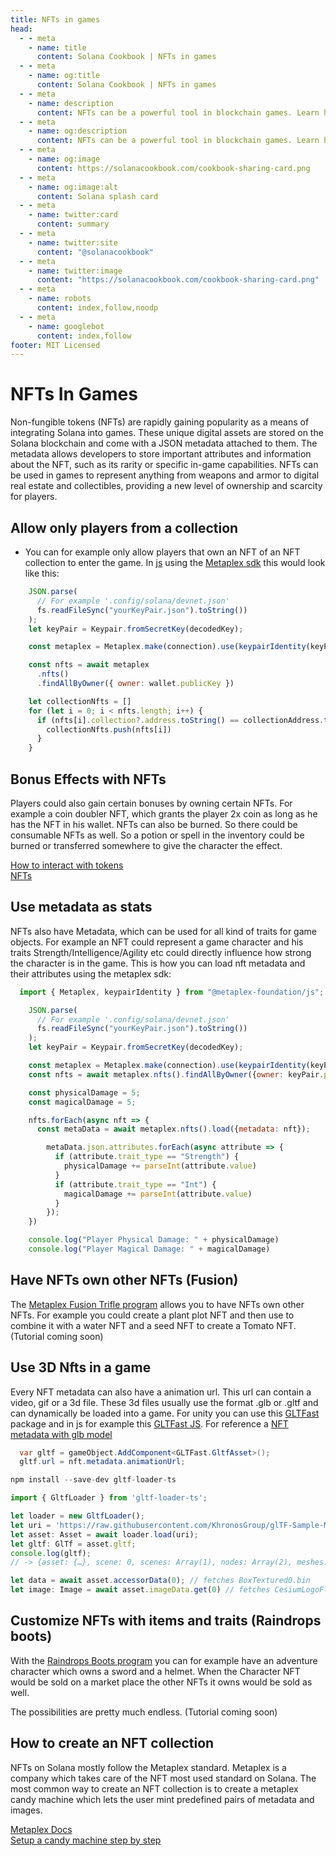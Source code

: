 ```yaml
---
title: NFTs in games
head:
  - - meta
    - name: title
      content: Solana Cookbook | NFTs in games
  - - meta
    - name: og:title
      content: Solana Cookbook | NFTs in games
  - - meta
    - name: description
      content: NFTs can be a powerful tool in blockchain games. Learn how to utilize NFTs in Solana games to their full potential.
  - - meta
    - name: og:description
      content: NFTs can be a powerful tool in blockchain games. Learn how to utilize NFTs in Solana games to their full potential.
  - - meta
    - name: og:image
      content: https://solanacookbook.com/cookbook-sharing-card.png
  - - meta
    - name: og:image:alt
      content: Solana splash card
  - - meta
    - name: twitter:card
      content: summary
  - - meta
    - name: twitter:site
      content: "@solanacookbook"
  - - meta
    - name: twitter:image
      content: "https://solanacookbook.com/cookbook-sharing-card.png"
  - - meta
    - name: robots
      content: index,follow,noodp
  - - meta
    - name: googlebot
      content: index,follow
footer: MIT Licensed
---
```


# NFTs In Games

Non-fungible tokens (NFTs) are rapidly gaining popularity as a means of integrating Solana into games.
These unique digital assets are stored on the Solana blockchain and come with a JSON metadata attached
to them. The metadata allows developers to store important attributes and information about the NFT, such
as its rarity or specific in-game capabilities. NFTs can be used in games to represent anything from weapons
and armor to digital real estate and collectibles, providing a new level of ownership and scarcity for players.

## Allow only players from a collection

- You can for example only allow players that own an NFT of an NFT collection to enter the game.
In [js](https://docs.solana.com/de/developing/clients/javascript-api) using the [Metaplex sdk](https://github.com/metaplex-foundation/js#readme) this would look like this:

```js
    JSON.parse(
      // For example '.config/solana/devnet.json'
      fs.readFileSync("yourKeyPair.json").toString())
    );
    let keyPair = Keypair.fromSecretKey(decodedKey);

    const metaplex = Metaplex.make(connection).use(keypairIdentity(keyPair));

    const nfts = await metaplex
      .nfts()
      .findAllByOwner({ owner: wallet.publicKey })

    let collectionNfts = []
    for (let i = 0; i < nfts.length; i++) {
      if (nfts[i].collection?.address.toString() == collectionAddress.toString()) {
        collectionNfts.push(nfts[i])
      }
    }
```

## Bonus Effects with NFTs

Players could also gain certain bonuses by owning certain NFTs. For example a coin doubler NFT, which grants the player 2x coin as long as he has the NFT in his wallet. NFTs can also be burned. So there could be consumable NFTs as well. So a potion or spell in the inventory could be burned or transferred somewhere to give the character the effect.

[How to interact with tokens](../references/token#how-to-burn-tokens) <br/>
[NFTs](../references/nfts)


## Use metadata as stats

NFTs also have Metadata, which can be used for all kind of traits for game objects. For example an NFT could represent a game character and his traits Strength/Intelligence/Agility etc could directly influence how strong the character is in the game.
This is how you can load nft metadata and their attributes using the metaplex sdk:

```js
  import { Metaplex, keypairIdentity } from "@metaplex-foundation/js";

    JSON.parse(
      // For example '.config/solana/devnet.json'
      fs.readFileSync("yourKeyPair.json").toString())
    );
    let keyPair = Keypair.fromSecretKey(decodedKey);

    const metaplex = Metaplex.make(connection).use(keypairIdentity(keyPair));
    const nfts = await metaplex.nfts().findAllByOwner({owner: keyPair.publicKey});

    const physicalDamage = 5;
    const magicalDamage = 5;

    nfts.forEach(async nft => {
      const metaData = await metaplex.nfts().load({metadata: nft});

        metaData.json.attributes.forEach(async attribute => {
          if (attribute.trait_type == "Strength") {
            physicalDamage += parseInt(attribute.value)
          }
          if (attribute.trait_type == "Int") {
            magicalDamage += parseInt(attribute.value)
          }
        });
    })

    console.log("Player Physical Damage: " + physicalDamage)
    console.log("Player Magical Damage: " + magicalDamage)
````

## Have NFTs own other NFTs (Fusion)

The [Metaplex Fusion Trifle program](https://docs.metaplex.com/programs/fusion/overview) allows you to have NFTs own other NFTs. For example you could create a plant plot NFT and then use  to combine it with a water NFT and a seed NFT to create a Tomato NFT. (Tutorial coming soon)

## Use 3D Nfts in a game

Every NFT metadata can also have a animation url. This url can contain a video, gif or a 3d file. These 3d files usually use the format .glb or .gltf and can dynamically be loaded into a game.
For unity you can use this [GLTFast](https://github.com/atteneder/glTFast) package and in js for example this
[GLTFast JS](https://discoverthreejs.com/book/first-steps/load-models/). For reference a [NFT metadata with glb model](https://solscan.io/token/DzHPvbGzrHK4UcyeDurw2nuBFKNvt4Kb7K8Bx9dtsfn#metadata)

```c#
  var gltf = gameObject.AddComponent<GLTFast.GltfAsset>();
  gltf.url = nft.metadata.animationUrl;
```

```js
npm install --save-dev gltf-loader-ts

import { GltfLoader } from 'gltf-loader-ts';

let loader = new GltfLoader();
let uri = 'https://raw.githubusercontent.com/KhronosGroup/glTF-Sample-Models/master/2.0/BoxTextured/glTF/BoxTextured.gltf';
let asset: Asset = await loader.load(uri);
let gltf: GlTf = asset.gltf;
console.log(gltf);
// -> {asset: {…}, scene: 0, scenes: Array(1), nodes: Array(2), meshes: Array(1), …}

let data = await asset.accessorData(0); // fetches BoxTextured0.bin
let image: Image = await asset.imageData.get(0) // fetches CesiumLogoFlat.png
```

## Customize NFTs with items and traits (Raindrops boots)

With the [Raindrops Boots program](https://docs.raindrops.xyz/services/boots) you can for example have an adventure character which owns a sword and a helmet. When the Character NFT would be sold on a market place the other NFTs it owns would be sold as well.

The possibilities are pretty much endless. (Tutorial coming soon)

## How to create an NFT collection

NFTs on Solana mostly follow the Metaplex standard. Metaplex is a company which takes care of the NFT most used standard on Solana. The most common way to create an NFT collection is to create a metaplex candy machine which lets the user mint predefined pairs of metadata and images.

[Metaplex Docs](https://docs.metaplex.com/)<br />
[Setup a candy machine step by step](https://youtu.be/0KHv1dMV8zU)<br />


